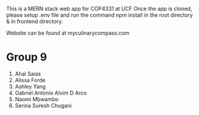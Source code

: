 This is a MERN stack web app for COP4331 at UCF
Once the app is cloned, please setup .env file and run the command npm install in the root directory & in frontend directory.

Website can be found at myculinarycompass.com

# Group 9

1. Ahal Saias
2. Alissa Forde
3. Ashley Yang
4. Gabriel Antonio Alvim D Arco
5. Naomi Mbwambo
6. Serina Suresh Chugani
